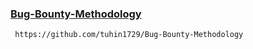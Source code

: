 ### [Bug-Bounty-Methodology](https://github.com/tuhin1729/Bug-Bounty-Methodology)
     https://github.com/tuhin1729/Bug-Bounty-Methodology